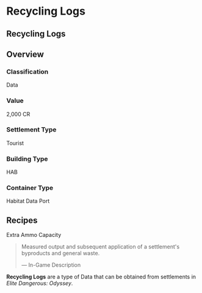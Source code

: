 # Recycling Logs
## Recycling Logs

## Overview

### Classification

Data

### Value

2,000 CR

### Settlement Type

Tourist

### Building Type

HAB

### Container Type

Habitat Data Port

## Recipes

Extra Ammo Capacity

> 
> 
> Measured output and subsequent application of a settlement's byproducts and general waste.
> 
> 
> — In-Game Description
> 

**Recycling Logs** are a type of Data that can be obtained from settlements in *Elite Dangerous: Odyssey*.